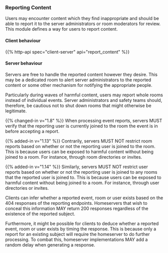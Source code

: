 
### Reporting Content

Users may encounter content which they find inappropriate and should be
able to report it to the server administrators or room moderators for
review. This module defines a way for users to report content.

#### Client behaviour

{{% http-api spec="client-server" api="report_content" %}}

#### Server behaviour

Servers are free to handle the reported content however they desire.
This may be a dedicated room to alert server administrators to the
reported content or some other mechanism for notifying the appropriate
people.

Particularly during waves of harmful content, users may report whole
rooms instead of individual events. Server administrators and safety teams
should, therefore, be cautious not to shut down rooms that might otherwise
be legitimate.

{{% changed-in v="1.8" %}} When processing event reports, servers MUST
verify that the reporting user is currently joined to the room the event
is in before accepting a report.

{{% added-in v="1.13" %}} Contrarily, servers MUST NOT restrict room reports
based on whether or not the reporting user is joined to the room. This is
because users can be exposed to harmful content without being joined to a
room. For instance, through room directories or invites.

{{% added-in v="1.14" %}} Similarly, servers MUST NOT restrict user reports
based on whether or not the reporting user is joined to any rooms that the
reported user is joined to. This is because users can be exposed to harmful
content without being joined to a room. For instance, through user
directories or invites.

Clients can infer whether a reported event, room or user exists based on the
404 responses of the reporting endpoints. Homeservers that wish to conceal
this information MAY return 200 responses regardless of the existence of the
reported subject.

Furthermore, it might be possible for clients to deduce whether a reported
event, room or user exists by timing the response. This is because only a
report for an existing subject will require the homeserver to do further
processing. To combat this, homeserver implementations MAY add a random
delay when generating a response.
